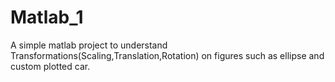 # Matlab_1
A simple matlab project to understand Transformations(Scaling,Translation,Rotation) on figures such as ellipse and custom plotted car.
